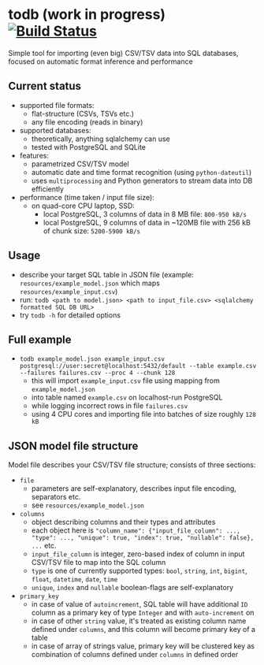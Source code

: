 # todb (work in progress) [![Build Status](https://travis-ci.com/emkor/todb.svg?branch=master)](https://travis-ci.com/emkor/todb)
Simple tool for importing (even big) CSV/TSV data into SQL databases, focused on automatic format inference and performance

## Current status
- supported file formats:
    - flat-structure (CSVs, TSVs etc.)
    - any file encoding (reads in binary)
- supported databases:
    - theoretically, anything sqlalchemy can use
    - tested with PostgreSQL and SQLite
- features:
    - parametrized CSV/TSV model
    - automatic date and time format recognition (using `python-dateutil`)
    - uses `multiprocessing` and Python generators to stream data into DB efficiently
- performance (time taken / input file size):
    - on quad-core CPU laptop, SSD:
        - local PostgreSQL, 3 columns of data in 8 MB file: `800-950 kB/s`
        - local PostgreSQL, 9 columns of data in ~120MB file with 256 kB of chunk size: `5200-5900 kB/s`

## Usage
- describe your target SQL table in JSON file (example: `resources/example_model.json` which maps `resources/example_input.csv`)
- run: `todb <path to model.json> <path to input_file.csv> <sqlalchemy formatted SQL DB URL>`
- try `todb -h` for detailed options

## Full example
- `todb example_model.json example_input.csv postgresql://user:secret@localhost:5432/default --table example.csv --failures failures.csv --proc 4 --chunk 128`
    - this will import `example_input.csv` file using mapping from `example_model.json`
    - into table named `example.csv` on localhost-run PostgreSQL
    - while logging incorrect rows in file `failures.csv`
    - using 4 CPU cores and importing file into batches of size roughly `128 kB`
    
## JSON model file structure
Model file describes your CSV/TSV file structure; consists of three sections:
- `file`
    - parameters are self-explanatory, describes input file encoding, separators etc.
    - see `resources/example_model.json`
- `columns`
    - object describing columns and their types and attributes
    - each object here is `"column_name": {"input_file_column": ..., "type": ..., "unique": true, "index": true, "nullable": false}, ...` etc.
    - `input_file_column` is integer, zero-based index of column in input CSV/TSV file to map into the SQL column
    - `type` is one of currently supported types: `bool`, `string`, `int`, `bigint`, `float`, `datetime`, `date`, `time`
    - `unique`, `index` and `nullable` boolean-flags are self-explanatory
- `primary_key`
    - in case of value of `autoincrement`, SQL table will have additional `ID` column as a primary key of type `Integer` and with `auto-increment` on
    - in case of other `string` value, it's treated as existing column name defined under `columns`, and this column will become primary key of a table
    - in case of array of strings value, primary key will be clustered key as combination of columns defined under `columns` in defined order